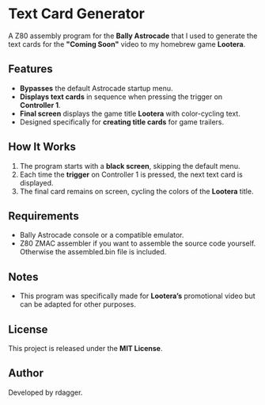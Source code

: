 # Text Card Generator

A Z80 assembly program for the **Bally Astrocade** that I used to generate the text cards for the **"Coming Soon"** video to my homebrew game **Lootera**.

## Features
- **Bypasses** the default Astrocade startup menu.
- **Displays text cards** in sequence when pressing the trigger on **Controller 1**.
- **Final screen** displays the game title **Lootera** with color-cycling text.
- Designed specifically for **creating title cards** for game trailers.

## How It Works
1. The program starts with a **black screen**, skipping the default menu.
2. Each time the **trigger** on Controller 1 is pressed, the next text card is displayed.
3. The final card remains on screen, cycling the colors of the **Lootera** title.

## Requirements
- Bally Astrocade console or a compatible emulator.
- Z80 ZMAC assembler if you want to assemble the source code yourself.  Otherwise the assembled.bin file is included.

## Notes
- This program was specifically made for **Lootera’s** promotional video but can be adapted for other purposes.

## License
This project is released under the **MIT License**.

## Author
Developed by rdagger.
